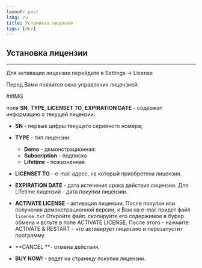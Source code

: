 ```yaml
---
layout: post
lang: ru
title: Установка лицензии
tags: [dev]
---
```


## Установка лицензии

---

<!-- more -->

Для активации лицензии перейдите в Settings -> License  

Перед Вами появится окно управления лицензией:  

##IMG

поля **SN**, **TYPE**, **LICENSET TO**, **EXPIRATION DATE** - содержат информацию о текущей лицензии:

- **SN** - первые цифры текущего серийного номера;
- **TYPE** - тип лицензии:
   - **Demo** - демонстрационная:
   - **Subscription** - подписка 
   - **Lifetime** - пожизненная. 
- **LICENSET TO** - e-mail адрес, на который приобретена лицензия.
- **EXPIRATION DATE** - дата истечения срока действия лицензии. Для Lifetime лицензий - дата покупки лицензии.

- **ACTIVATE LICENSE** - активация лицензии.
После покупки или получения демонстрационной версии, к Вам на e-mail придет файл `license.txt`
Откройте файл. скопируйте его содержимое в буфер обмена и встьте в поле ACTIVATE LICENSE.
После этого - нажмите ACTIVATE & RESTART - что активирует лицензию и перезапустит программу.

- **CANCEL **- отмена действия.
- **BUY NOW!** - ведет на страницу покупки лицензии. 
